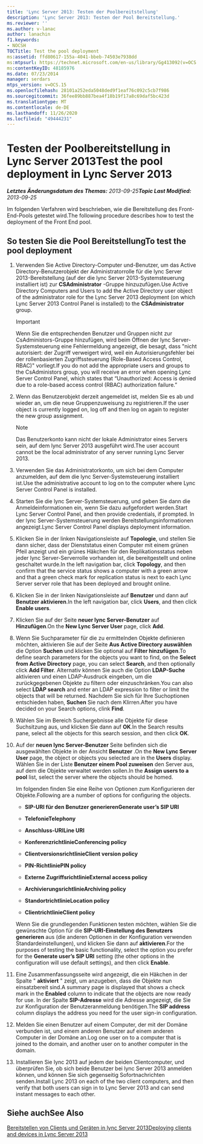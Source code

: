 ```yaml
---
title: 'Lync Server 2013: Testen der Poolbereitstellung'
description: 'Lync Server 2013: Testen der Pool Bereitstellung.'
ms.reviewer: ''
ms.author: v-lanac
author: lanachin
f1.keywords:
- NOCSH
TOCTitle: Test the pool deployment
ms:assetid: ffd80617-155a-4041-bbeb-74503e7938dd
ms:mtpsurl: https://technet.microsoft.com/en-us/library/Gg413092(v=OCS.15)
ms:contentKeyID: 48185976
ms.date: 07/23/2014
manager: serdars
mtps_version: v=OCS.15
ms.openlocfilehash: 28101a252eda5048ded9f1eaf76c092c5cb7f986
ms.sourcegitcommit: 36fee89bb887bea4f18b19f17a8c69daf5bc423d
ms.translationtype: MT
ms.contentlocale: de-DE
ms.lasthandoff: 11/26/2020
ms.locfileid: "49444231"
---
```

# <a name="test-the-pool-deployment-in-lync-server-2013"></a><span data-ttu-id="4d5e9-103">Testen der Poolbereitstellung in Lync Server 2013</span><span class="sxs-lookup"><span data-stu-id="4d5e9-103">Test the pool deployment in Lync Server 2013</span></span>

<div data-xmlns="http://www.w3.org/1999/xhtml">

<div class="topic" data-xmlns="http://www.w3.org/1999/xhtml" data-msxsl="urn:schemas-microsoft-com:xslt" data-cs="https://msdn.microsoft.com/">

<div data-asp="https://msdn2.microsoft.com/asp">



</div>

<div id="mainSection">

<div id="mainBody"><span data-ttu-id="4d5e9-104">

<span> </span></span><span class="sxs-lookup"><span data-stu-id="4d5e9-104">

<span> </span></span></span>

<span data-ttu-id="4d5e9-105">_**Letztes Änderungsdatum des Themas:** 2013-09-25_</span><span class="sxs-lookup"><span data-stu-id="4d5e9-105">_**Topic Last Modified:** 2013-09-25_</span></span>

<span data-ttu-id="4d5e9-106">Im folgenden Verfahren wird beschrieben, wie die Bereitstellung des Front-End-Pools getestet wird.</span><span class="sxs-lookup"><span data-stu-id="4d5e9-106">The following procedure describes how to test the deployment of the Front End pool.</span></span>

<div>

## <a name="to-test-the-pool-deployment"></a><span data-ttu-id="4d5e9-107">So testen Sie die Pool Bereitstellung</span><span class="sxs-lookup"><span data-stu-id="4d5e9-107">To test the pool deployment</span></span>

1.  <span data-ttu-id="4d5e9-108">Verwenden Sie Active Directory-Computer und-Benutzer, um das Active Directory-Benutzerobjekt der Administratorrolle für die lync Server 2013-Bereitstellung (auf der die lync Server 2013-Systemsteuerung installiert ist) zur **CSAdministrator** -Gruppe hinzuzufügen.</span><span class="sxs-lookup"><span data-stu-id="4d5e9-108">Use Active Directory Computers and Users to add the Active Directory user object of the administrator role for the Lync Server 2013 deployment (on which Lync Server 2013 Control Panel is installed) to the **CSAdministrator** group.</span></span>
    
    <div>
    

    > [!IMPORTANT]  
    > <span data-ttu-id="4d5e9-109">Wenn Sie die entsprechenden Benutzer und Gruppen nicht zur CsAdministors-Gruppe hinzufügen, wird beim Öffnen der lync Server-Systemsteuerung eine Fehlermeldung angezeigt, die besagt, dass "nicht autorisiert: der Zugriff verweigert wird, weil ein Autorisierungsfehler bei der rollenbasierten Zugriffssteuerung (Role-Based Access Control, RBAC)" vorliegt.</span><span class="sxs-lookup"><span data-stu-id="4d5e9-109">If you do not add the appropriate users and groups to the CsAdministors group, you will receive an error when opening Lync Server Control Panel, which states that “Unauthorized: Access is denied due to a role-based access control (RBAC) authorization failure.”</span></span>

    
    </div>

2.  <span data-ttu-id="4d5e9-110">Wenn das Benutzerobjekt derzeit angemeldet ist, melden Sie es ab und wieder an, um die neue Gruppenzuweisung zu registrieren.</span><span class="sxs-lookup"><span data-stu-id="4d5e9-110">If the user object is currently logged on, log off and then log on again to register the new group assignment.</span></span>
    
    <div>
    

    > [!NOTE]  
    > <span data-ttu-id="4d5e9-111">Das Benutzerkonto kann nicht der lokale Administrator eines Servers sein, auf dem lync Server 2013 ausgeführt wird.</span><span class="sxs-lookup"><span data-stu-id="4d5e9-111">The user account cannot be the local administrator of any server running Lync Server 2013.</span></span>

    
    </div>

3.  <span data-ttu-id="4d5e9-112">Verwenden Sie das Administratorkonto, um sich bei dem Computer anzumelden, auf dem die lync Server-Systemsteuerung installiert ist.</span><span class="sxs-lookup"><span data-stu-id="4d5e9-112">Use the administrative account to log on to the computer where Lync Server Control Panel is installed.</span></span>

4.  <span data-ttu-id="4d5e9-113">Starten Sie die lync Server-Systemsteuerung, und geben Sie dann die Anmeldeinformationen ein, wenn Sie dazu aufgefordert werden.</span><span class="sxs-lookup"><span data-stu-id="4d5e9-113">Start Lync Server Control Panel, and then provide credentials, if prompted.</span></span> <span data-ttu-id="4d5e9-114">In der lync Server-Systemsteuerung werden Bereitstellungsinformationen angezeigt.</span><span class="sxs-lookup"><span data-stu-id="4d5e9-114">Lync Server Control Panel displays deployment information.</span></span>

5.  <span data-ttu-id="4d5e9-115">Klicken Sie in der linken Navigationsleiste auf **Topologie**, und stellen Sie dann sicher, dass der Dienststatus einen Computer mit einem grünen Pfeil anzeigt und ein grünes Häkchen für den Replikationsstatus neben jeder lync Server-Serverrolle vorhanden ist, die bereitgestellt und online geschaltet wurde.</span><span class="sxs-lookup"><span data-stu-id="4d5e9-115">In the left navigation bar, click **Topology**, and then confirm that the service status shows a computer with a green arrow and that a green check mark for replication status is next to each Lync Server server role that has been deployed and brought online.</span></span>

6.  <span data-ttu-id="4d5e9-116">Klicken Sie in der linken Navigationsleiste auf **Benutzer** und dann auf **Benutzer aktivieren**.</span><span class="sxs-lookup"><span data-stu-id="4d5e9-116">In the left navigation bar, click **Users**, and then click **Enable users**.</span></span>

7.  <span data-ttu-id="4d5e9-117">Klicken Sie auf der Seite **neuer lync Server-Benutzer** auf **Hinzufügen**.</span><span class="sxs-lookup"><span data-stu-id="4d5e9-117">On the **New Lync Server User** page, click **Add**.</span></span>

8.  <span data-ttu-id="4d5e9-118">Wenn Sie Suchparameter für die zu ermittelnden Objekte definieren möchten, aktivieren Sie auf der Seite **Aus Active Directory auswählen** die Option **Suchen** und klicken Sie optional auf **Filter hinzufügen**.</span><span class="sxs-lookup"><span data-stu-id="4d5e9-118">To define search parameters for the objects you want to find, on the **Select from Active Directory** page, you can select **Search**, and then optionally click **Add Filter**.</span></span> <span data-ttu-id="4d5e9-119">Alternativ können Sie auch die Option **LDAP-Suche** aktivieren und einen LDAP-Ausdruck eingeben, um die zurückgegebenen Objekte zu filtern oder einzuschränken.</span><span class="sxs-lookup"><span data-stu-id="4d5e9-119">You can also select **LDAP search** and enter an LDAP expression to filter or limit the objects that will be returned.</span></span> <span data-ttu-id="4d5e9-120">Nachdem Sie sich für Ihre Suchoptionen entschieden haben, **Suchen** Sie nach dem Klirren.</span><span class="sxs-lookup"><span data-stu-id="4d5e9-120">After you have decided on your Search options, clink **Find**.</span></span>

9.  <span data-ttu-id="4d5e9-121">Wählen Sie im Bereich Suchergebnisse alle Objekte für diese Suchsitzung aus, und klicken Sie dann auf **OK**.</span><span class="sxs-lookup"><span data-stu-id="4d5e9-121">In the Search results pane, select all the objects for this search session, and then click **OK**.</span></span>

10. <span data-ttu-id="4d5e9-122">Auf der **neuen lync Server-Benutzer** Seite befinden sich die ausgewählten Objekte in der Ansicht **Benutzer** .</span><span class="sxs-lookup"><span data-stu-id="4d5e9-122">On the **New Lync Server User** page, the object or objects you selected are in the **Users** display.</span></span> <span data-ttu-id="4d5e9-123">Wählen Sie in der Liste **Benutzer einem Pool zuweisen** den Server aus, auf dem die Objekte verwaltet werden sollen.</span><span class="sxs-lookup"><span data-stu-id="4d5e9-123">In the **Assign users to a pool** list, select the server where the objects should be homed.</span></span>
    
    <span data-ttu-id="4d5e9-124">Im folgenden finden Sie eine Reihe von Optionen zum Konfigurieren der Objekte.</span><span class="sxs-lookup"><span data-stu-id="4d5e9-124">Following are a number of options for configuring the objects.</span></span>
    
      - <span data-ttu-id="4d5e9-125">**SIP-URI für den Benutzer generieren**</span><span class="sxs-lookup"><span data-stu-id="4d5e9-125">**Generate user’s SIP URI**</span></span>
    
      - <span data-ttu-id="4d5e9-126">**Telefonie**</span><span class="sxs-lookup"><span data-stu-id="4d5e9-126">**Telephony**</span></span>
    
      - <span data-ttu-id="4d5e9-127">**Anschluss-URI**</span><span class="sxs-lookup"><span data-stu-id="4d5e9-127">**Line URI**</span></span>
    
      - <span data-ttu-id="4d5e9-128">**Konferenzrichtlinie**</span><span class="sxs-lookup"><span data-stu-id="4d5e9-128">**Conferencing policy**</span></span>
    
      - <span data-ttu-id="4d5e9-129">**Clientversionsrichtlinie**</span><span class="sxs-lookup"><span data-stu-id="4d5e9-129">**Client version policy**</span></span>
    
      - <span data-ttu-id="4d5e9-130">**PIN-Richtlinie**</span><span class="sxs-lookup"><span data-stu-id="4d5e9-130">**PIN policy**</span></span>
    
      - <span data-ttu-id="4d5e9-131">**Externe Zugriffsrichtlinie**</span><span class="sxs-lookup"><span data-stu-id="4d5e9-131">**External access policy**</span></span>
    
      - <span data-ttu-id="4d5e9-132">**Archivierungsrichtlinie**</span><span class="sxs-lookup"><span data-stu-id="4d5e9-132">**Archiving policy**</span></span>
    
      - <span data-ttu-id="4d5e9-133">**Standortrichtlinie**</span><span class="sxs-lookup"><span data-stu-id="4d5e9-133">**Location policy**</span></span>
    
      - <span data-ttu-id="4d5e9-134">**Clientrichtlinie**</span><span class="sxs-lookup"><span data-stu-id="4d5e9-134">**Client policy**</span></span>
    
    <span data-ttu-id="4d5e9-135">Wenn Sie die grundlegenden Funktionen testen möchten, wählen Sie die gewünschte Option für die **SIP-URI-Einstellung des Benutzers generieren** aus (die anderen Optionen in der Konfiguration verwenden Standardeinstellungen), und klicken Sie dann auf **aktivieren**.</span><span class="sxs-lookup"><span data-stu-id="4d5e9-135">For the purposes of testing the basic functionality, select the option you prefer for the **Generate user’s SIP URI** setting (the other options in the configuration will use default settings), and then click **Enable**.</span></span>

11. <span data-ttu-id="4d5e9-136">Eine Zusammenfassungsseite wird angezeigt, die ein Häkchen in der Spalte " **aktiviert** " zeigt, um anzugeben, dass die Objekte nun einsatzbereit sind.</span><span class="sxs-lookup"><span data-stu-id="4d5e9-136">A summary page is displayed that shows a check mark in the **Enabled** column to indicate that the objects are now ready for use.</span></span> <span data-ttu-id="4d5e9-137">In der Spalte **SIP-Adresse** wird die Adresse angezeigt, die Sie zur Konfiguration der Benutzeranmeldung benötigen.</span><span class="sxs-lookup"><span data-stu-id="4d5e9-137">The **SIP address** column displays the address you need for the user sign-in configuration.</span></span>

12. <span data-ttu-id="4d5e9-138">Melden Sie einen Benutzer auf einem Computer, der mit der Domäne verbunden ist, und einem anderen Benutzer auf einem anderen Computer in der Domäne an.</span><span class="sxs-lookup"><span data-stu-id="4d5e9-138">Log one user on to a computer that is joined to the domain, and another user on to another computer in the domain.</span></span>

13. <span data-ttu-id="4d5e9-139">Installieren Sie lync 2013 auf jedem der beiden Clientcomputer, und überprüfen Sie, ob sich beide Benutzer bei lync Server 2013 anmelden können, und können Sie sich gegenseitig Sofortnachrichten senden.</span><span class="sxs-lookup"><span data-stu-id="4d5e9-139">Install Lync 2013 on each of the two client computers, and then verify that both users can sign in to Lync Server 2013 and can send instant messages to each other.</span></span>

</div>

<div>

## <a name="see-also"></a><span data-ttu-id="4d5e9-140">Siehe auch</span><span class="sxs-lookup"><span data-stu-id="4d5e9-140">See Also</span></span>


[<span data-ttu-id="4d5e9-141">Bereitstellen von Clients und Geräten in lync Server 2013</span><span class="sxs-lookup"><span data-stu-id="4d5e9-141">Deploying clients and devices in Lync Server 2013</span></span>](lync-server-2013-deploying-clients-and-devices.md)  
  

<span data-ttu-id="4d5e9-142"></div>

</div>

<span> </span>

</div>

</div>

</span><span class="sxs-lookup"><span data-stu-id="4d5e9-142"></div>

</div>

<span> </span>

</div>

</div>

</span></span></div>

